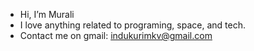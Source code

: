 - Hi, I’m Murali
- I love anything related to programing, space, and tech.
- Contact me on gmail: indukurimkv@gmail.com

<!---
indukurimkv/indukurimkv is a ✨ special ✨ repository because its `README.md` (this file) appears on your GitHub profile.
You can click the Preview link to take a look at your changes.
--->
